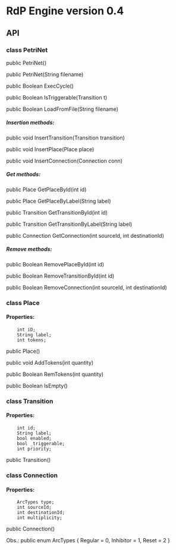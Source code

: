 # RdP Engine   version 0.4

## API

### class **PetriNet**

public PetriNet()

public PetriNet(String filename)

public Boolean ExecCycle()

public Boolean IsTriggerable(Transition t)

public Boolean LoadFromFile(String filename)

##### _Insertion methods_:

public void InsertTransition(Transition transition)

public void InsertPlace(Place place)

public void InsertConnection(Connection conn)

##### _Get methods_:

public Place GetPlaceById(int id)

public Place GetPlaceByLabel(String label)

public Transition GetTransitionById(int id)

public Transition GetTransitionByLabel(String label)

public Connection GetConnection(int sourceId, int destinationId)

##### _Remove methods_:

public Boolean RemovePlaceById(int id)

public Boolean RemoveTransitionById(int id)

public Boolean RemoveConnection(int sourceId, int destinationId)


### class **Place**

#### Properties:
        int iD;
        String label;
        int tokens;

public Place()

public void AddTokens(int quantity)

public Boolean RemTokens(int quantity)

public Boolean IsEmpty()

### class **Transition**

#### Properties:
        int id;
        String label;
        bool enabled;
        bool _triggerable;
        int priority;

public Transition()

### class **Connection**

#### Properties:
        ArcTypes type;
        int sourceId;
        int destinationId;
        int multiplicity;
    
 public Connection()
 
 Obs.:
 public enum ArcTypes
 {
     Regular = 0,
     Inhibitor = 1,
     Reset = 2
 }
